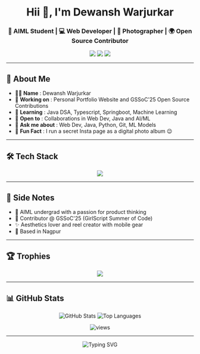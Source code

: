 
<h1 align="center">Hii 👋, I'm Dewansh Warjurkar</h1>
<h3 align="center">🚀 AIML Student | 💻 Web Developer | 📸 Photographer | 🌍 Open Source Contributor </h3>

<p align="center">
  <a href="https://www.linkedin.com/in/dewansh-warjurkar-a85169281"><img src="https://img.shields.io/badge/LinkedIn-0A66C2?style=for-the-badge&logo=linkedin&logoColor=white" /></a>
  <a href="https://github.com/dewanshhh24"><img src="https://img.shields.io/badge/GitHub-181717?style=for-the-badge&logo=github&logoColor=white" /></a>
  <a href="https://instagram.com/_dewanshhh"><img src="https://img.shields.io/badge/Instagram-E4405F?style=for-the-badge&logo=instagram&logoColor=white" /></a>
</p>

---


## 🧠 About Me

- 🧑‍💻 <b>Name</b> : Dewansh Warjurkar
- 🔭 <b>Working on</b> : Personal Portfolio Website and GSSoC'25 Open Source Contributions
- 🌱 <b>Learning</b> : Java DSA, Typescript, Springboot, Machine Learning
- 🤝 <b>Open to</b> : Collaborations in Web Dev, Java and AI/ML
- 💬 <b>Ask me about</b> : Web Dev, Java, Python, Git, ML Models
- 📸 <b>Fun Fact</b> : I run a secret Insta page as a digital photo album 😉

---
## 🛠️ Tech Stack

<p align="center"> <img src="https://skillicons.dev/icons?i=java,python,html,css,js,nextjs,react,ts,tailwind,git" /> </p>

---

## 🧩 Side Notes

- 🎯 AIML undergrad with a passion for product thinking
- 🎉 Contributor @ GSSoC'25 (GirlScript Summer of Code)
- ✨ Aesthetics lover and reel creator with mobile gear
- 📍 Based in Nagpur

---

## 🏆 Trophies

<p align="center"> <img src="https://github-profile-trophy.vercel.app/?username=dewanshhh24&theme=darkhub&no-frame=true&no-bg=true&margin-w=4" /> </p>

---

## 📊 GitHub Stats

<p align="center"> <img src="https://github-readme-stats.vercel.app/api?username=dewanshhh24&show_icons=true&theme=radical" alt="GitHub Stats" />  <img src="https://github-readme-stats.vercel.app/api/top-langs/?username=dewanshhh24&layout=compact&theme=radical" alt="Top Languages" /> </p>
<p align="center"><img src="https://komarev.com/ghpvc/?username=dewanshhh24&label=Profile+Views&color=blueviolet&style=flat" alt="views" /></p>


---

<p align="center"> <img src="https://readme-typing-svg.herokuapp.com?font=Fira+Code&size=22&pause=1000&center=true&vCenter=true&width=435&lines=Just+a+Chill+Guy;Let’s+build+something+awesome+!;Smile+Please+📸💖" alt="Typing SVG" /> </p> <p align="center"> </p> 
